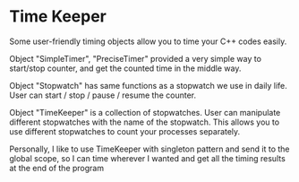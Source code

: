Time Keeper
=========

Some user-friendly timing objects allow you to time your C++ codes easily.

Object "SimpleTimer", "PreciseTimer" provided a very simple way to start/stop counter, and get the counted time in the middle way.

Object "Stopwatch" has same functions as a stopwatch we use in daily life. User can start / stop / pause / resume the counter. 

Object "TimeKeeper" is a collection of stopwatches. User can manipulate different stopwatches with the name of the stopwatch. This allows you to use different stopwatches to count your processes separately.

Personally, I like to use TimeKeeper with singleton pattern and send it to the global scope, so I can time wherever I wanted and get all the timing results at the end of the program
